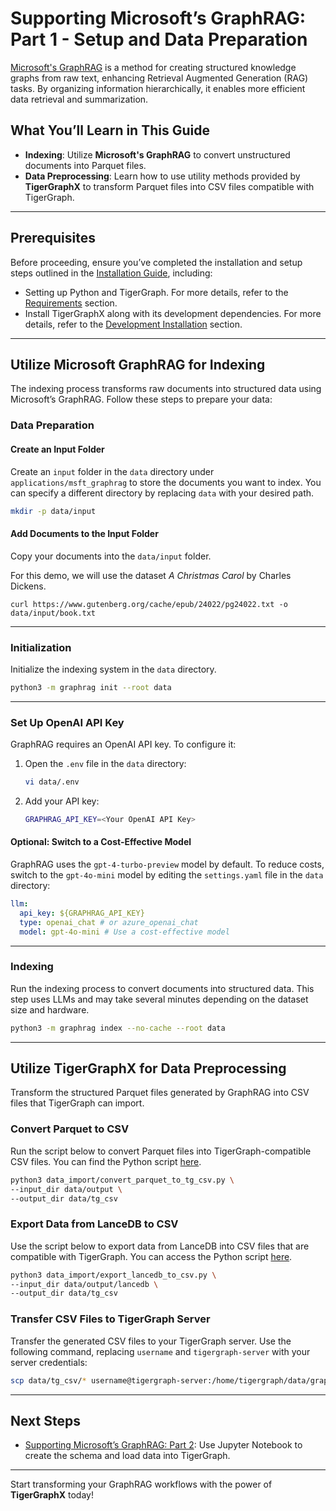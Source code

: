 # Supporting Microsoft’s GraphRAG: Part 1 - Setup and Data Preparation

[Microsoft's GraphRAG](https://microsoft.github.io/graphrag/) is a method for creating structured knowledge graphs from raw text, enhancing Retrieval Augmented Generation (RAG) tasks. By organizing information hierarchically, it enables more efficient data retrieval and summarization.

## What You’ll Learn in This Guide

- **Indexing**: Utilize **Microsoft's GraphRAG** to convert unstructured documents into Parquet files.
- **Data Preprocessing**: Learn how to use utility methods provided by **TigerGraphX** to transform Parquet files into CSV files compatible with TigerGraph.

<!-- ![Indexing](../images/graphrag/indexing.png){: style="height:300px; display: block; margin: 0 auto;"} -->

---

## Prerequisites

Before proceeding, ensure you’ve completed the installation and setup steps outlined in the [Installation Guide](../getting_started/installation.md), including:

- Setting up Python and TigerGraph. For more details, refer to the [Requirements](../../getting_started/installation/#requirements) section.
- Install TigerGraphX along with its development dependencies. For more details, refer to the [Development Installation](../../getting_started/installation/#development-installation) section.

---

## Utilize Microsoft GraphRAG for Indexing

The indexing process transforms raw documents into structured data using Microsoft’s GraphRAG. Follow these steps to prepare your data:

### Data Preparation

#### Create an Input Folder
Create an `input` folder in the `data` directory under `applications/msft_graphrag` to store the documents you want to index. You can specify a different directory by replacing `data` with your desired path.

```bash
mkdir -p data/input
```

#### Add Documents to the Input Folder
Copy your documents into the `data/input` folder.

For this demo, we will use the dataset *A Christmas Carol* by Charles Dickens.

```
curl https://www.gutenberg.org/cache/epub/24022/pg24022.txt -o data/input/book.txt
```

---

### Initialization

Initialize the indexing system in the `data` directory.

```bash
python3 -m graphrag init --root data
```

---

### Set Up OpenAI API Key

GraphRAG requires an OpenAI API key. To configure it:

1. Open the `.env` file in the `data` directory:
   ```bash
   vi data/.env
   ```
2. Add your API key:
   ```bash
   GRAPHRAG_API_KEY=<Your OpenAI API Key>
   ```

#### Optional: Switch to a Cost-Effective Model
GraphRAG uses the `gpt-4-turbo-preview` model by default. To reduce costs, switch to the `gpt-4o-mini` model by editing the `settings.yaml` file in the `data` directory:

```yaml
llm:
  api_key: ${GRAPHRAG_API_KEY}
  type: openai_chat # or azure_openai_chat
  model: gpt-4o-mini # Use a cost-effective model
```

---

### Indexing

Run the indexing process to convert documents into structured data. This step uses LLMs and may take several minutes depending on the dataset size and hardware.

```bash
python3 -m graphrag index --no-cache --root data
```

---

## Utilize TigerGraphX for Data Preprocessing

Transform the structured Parquet files generated by GraphRAG into CSV files that TigerGraph can import.

### Convert Parquet to CSV

Run the script below to convert Parquet files into TigerGraph-compatible CSV files. You can find the Python script [here](https://github.com/xuanleilin/tigergraphx/blob/main/applications/msft_graphrag/data_import/convert_parquet_to_tg_csv.py).

```bash
python3 data_import/convert_parquet_to_tg_csv.py \
--input_dir data/output \
--output_dir data/tg_csv
```

### Export Data from LanceDB to CSV

Use the script below to export data from LanceDB into CSV files that are compatible with TigerGraph. You can access the Python script [here](https://github.com/xuanleilin/tigergraphx/blob/main/applications/msft_graphrag/data_import/export_lancedb_to_csv.py).

```bash
python3 data_import/export_lancedb_to_csv.py \
--input_dir data/output/lancedb \
--output_dir data/tg_csv
```

### Transfer CSV Files to TigerGraph Server

Transfer the generated CSV files to your TigerGraph server. Use the following command, replacing `username` and `tigergraph-server` with your server credentials:

```bash
scp data/tg_csv/* username@tigergraph-server:/home/tigergraph/data/graphrag
```

---

## Next Steps

- [Supporting Microsoft’s GraphRAG: Part 2](msft_graphrag_2.ipynb): Use Jupyter Notebook to create the schema and load data into TigerGraph.

---

Start transforming your GraphRAG workflows with the power of **TigerGraphX** today!
